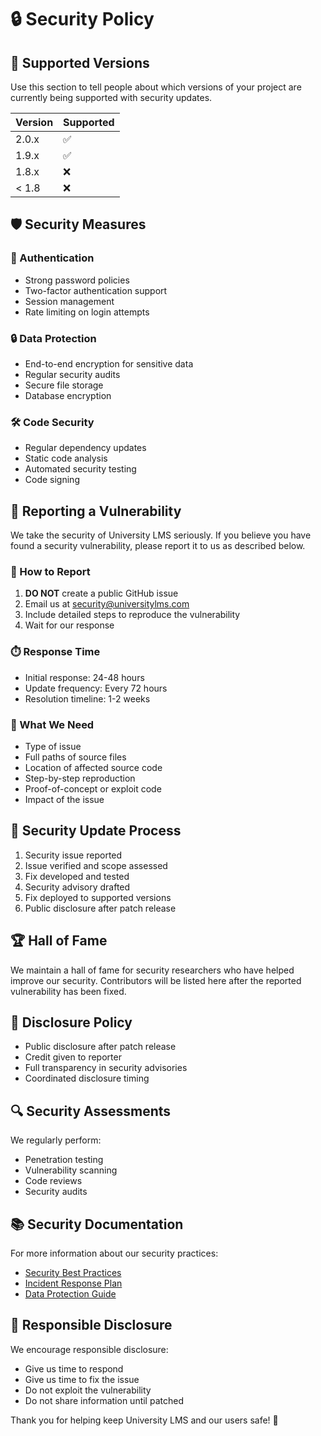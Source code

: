 # 🔒 Security Policy

## 🔐 Supported Versions

Use this section to tell people about which versions of your project are currently being supported with security updates.

| Version | Supported          |
| ------- | ------------------ |
| 2.0.x   | :white_check_mark: |
| 1.9.x   | :white_check_mark: |
| 1.8.x   | :x:                |
| < 1.8   | :x:                |

## 🛡️ Security Measures

### 🔑 Authentication
- Strong password policies
- Two-factor authentication support
- Session management
- Rate limiting on login attempts

### 🔒 Data Protection
- End-to-end encryption for sensitive data
- Regular security audits
- Secure file storage
- Database encryption

### 🛠️ Code Security
- Regular dependency updates
- Static code analysis
- Automated security testing
- Code signing

## 📝 Reporting a Vulnerability

We take the security of University LMS seriously. If you believe you have found a security vulnerability, please report it to us as described below.

### 📮 How to Report

1. **DO NOT** create a public GitHub issue
2. Email us at [security@universitylms.com](mailto:security@universitylms.com)
3. Include detailed steps to reproduce the vulnerability
4. Wait for our response

### ⏱️ Response Time

- Initial response: 24-48 hours
- Update frequency: Every 72 hours
- Resolution timeline: 1-2 weeks

### 🎯 What We Need

- Type of issue
- Full paths of source files
- Location of affected source code
- Step-by-step reproduction
- Proof-of-concept or exploit code
- Impact of the issue

## 🔄 Security Update Process

1. Security issue reported
2. Issue verified and scope assessed
3. Fix developed and tested
4. Security advisory drafted
5. Fix deployed to supported versions
6. Public disclosure after patch release

## 🏆 Hall of Fame

We maintain a hall of fame for security researchers who have helped improve our security. Contributors will be listed here after the reported vulnerability has been fixed.

## 📜 Disclosure Policy

- Public disclosure after patch release
- Credit given to reporter
- Full transparency in security advisories
- Coordinated disclosure timing

## 🔍 Security Assessments

We regularly perform:
- Penetration testing
- Vulnerability scanning
- Code reviews
- Security audits

## 📚 Security Documentation

For more information about our security practices:
- [Security Best Practices](docs/security/best-practices.md)
- [Incident Response Plan](docs/security/incident-response.md)
- [Data Protection Guide](docs/security/data-protection.md)

## 🤝 Responsible Disclosure

We encourage responsible disclosure:
- Give us time to respond
- Give us time to fix the issue
- Do not exploit the vulnerability
- Do not share information until patched

Thank you for helping keep University LMS and our users safe! 🙏 